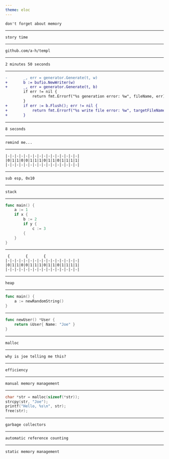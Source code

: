 ```yaml
---
theme: eloc
---
```



`don't forget about memory` 

<!--
- talk about memory
- recent obsession
- what brought on this obsession
- hyper optimisation
-->

---

`story time`

<!--
- learning go
- learned about benchmarks
- out of the box
- run code many times
- used on templ
-->

---

`github.com/a-h/templ`

<!--
- for stongly typed html templates in Go
- templ to Go
- 10MB file
-->

---

`2 minutes 50 seconds`

<!--
- baseline to start improving
- go profile tools
- write to memory not to a file
-->

---

```diff
-		_, err = generator.Generate(t, w)
+		b := bufio.NewWriter(w)
+		_, err = generator.Generate(t, b)
 		if err != nil {
 			return fmt.Errorf("%s generation error: %w", fileName, err)
 		}
+		if err := b.Flush(); err != nil {
+			return fmt.Errorf("%s write file error: %w", targetFileName, err)
+		} 
```

<!--
- not always about using the least amount of memory
- some cases allocating more is better
-->

---

`8 seconds`

<!--
- so my obsession began
- let me tell you some things I learned
- not a realistic use case
- but can help you write better programs
-->

---


`remind me...`

<!--
- back to basics
- align our mental models
-->

---

```
|-|-|-|-|-|-|-|-|-|-|-|-|-|-|-|-|
|0|1|1|0|0|1|1|1|0|1|1|0|1|1|1|1|
|-|-|-|-|-|-|-|-|-|-|-|-|-|-|-|-|
```

<!--
- visualize memory as a line
-->

---

`sub esp, 0x10`

<!--
- any robots here today
- move the stack pointer 
-->

---

`stack`

<!--
- stack overflow
-->

---

```go
func main() {
	a := 1
	if x {
		b := 2
		if y {
			c := 3
		{
	}
}
```

<!--
- example
-->

---

```
 {       {       {
|-|-|-|-|-|-|-|-|-|-|-|-|-|-|-|-|
|0|1|1|0|0|1|1|1|0|1|1|0|1|1|1|1|
|-|-|-|-|-|-|-|-|-|-|-|-|-|-|-|-|
```

<!--
- frames
- stack overflow
-->

---

`heap`

---

```go
func main() {
	a := newRandomString()
}
```

<!--
- how much to advance
-->

---

```go
func newUser() *User {
	return &User{ Name: "Joe" }
}
```

<!--
- don't lose the memory
-->

---

`malloc`

<!--
- hey operating system
-->

---

`why is joe telling me this?`

<!--
- does he hate us
- trying to be the most tedious talk
-->

---

`efficiency`

<!--
- speed
- heap slower, stack faster
-->

---

`manual memory management`

<!--
- c

- malloc/free

- something freeing about using malloc

- wild west
-->

---

```c
char *str = malloc(sizeof(*str));
strcpy(str, "Joe");
printf("Hello, %s\n", str);
free(str);
```

<!--
- Manual
- Don't always have to free
-->

---

`garbage collectors`

<!--
- go python java dotnet

- stop the world
- this is slow but can be tuned
-->

---

`automatic reference counting`

<!--
- swift
- count the references to something
- even slower
-->

---

`static memory management`

<!--
- rust
- define the ownership of all memory
-->
